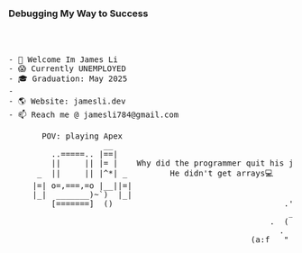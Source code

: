 ### Debugging My Way to Success

<!--
**skxvtchy/skxvtchy** is a ✨ _special_ ✨ repository because its `README.md` (this file) appears on your GitHub profile.
Here are some ideas to get you started:
-->
<pre>
                                                                                    ,:
                                                                                  ,' |
                                                                                 /   :           __,-~~/~    `---.    
- 👋 Welcome Im James Li                                                      --'   /           _/_,---(      ,    )          
- 😱 Currently UNEMPLOYED                                                     \/ />/        __ /        <    /   )  \___                                                 - 📰 Reading To Crack the Coding Interview                                    / /_\--===;;;'====------------------===;;;===----- -  -          
- 🎓 Graduation: May 2025                                                  __/   /            \/  ~"~"~"~"~"~\~"~)~"/
-                                                                          ) '-. /            (_ (   \  (     >    \)
- 🌎 Website: jamesli.dev                                                  ./  :\              \_( _ <         >_>'
- 📫 Reach me @ jamesli784@gmail.com                                        /.' '                 ~ `-i' ::>|--"
                                                                           '/'                         I;|.|.|
       POV: playing Apex                                                  +                           <|i::|i|`.
                    __                                                   '                           (` ^'"`-' ")
         ..=====.. |==|                                                 `.                 ,---.          U 
         ||     || |= |    Why did the programmer quit his job?       .-"-                ;     \         ;   
      _  ||     || |^*| _         He didn't get arrays💻            (    |           .==\"/==.  `-.___.-'
     |=| o=,===,=o |__||=|                                        . .-'  '.          ((+) .  .:)
     |_|  _______)~`)  |_|                                     ( (.   )8:            |'.-(o)-.'|  
         [=======]  ()                                    .'    / (_  )              \/  \_/  \/   
                                                           _. :(.   )8P  `    
                                                       .  (  `-' (  `.   )
                                                         .  :  (   .a8a)  
                                                   (a:f   "     `"       ` ))
</pre>
